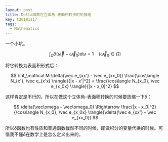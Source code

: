```yaml
---
layout: post
title: Delta函数在立体角-表面积转换时的放缩
key: t20181117
tags:
  - Mathematics
---
```


一个小坑。

<!--more-->

$$
\int_\Omega \delta(\vec\omega - \vec\omega_0) d\omega = 1~~~~(\vec\omega_0 \in \Omega)
$$

将它转换为表面积形式后：

$$
\int_\mathcal M \delta(\vec e_{xx'} - \vec e_{xx_0}) \frac{\cos\langle N_{x'}, \vec e_{x'x} \rangle}{|x - x'|^2} = \frac{\cos\langle N_{x_0}, \vec e_{x_0x} \rangle}{|x - x_0|^2}
$$

这样肯定是不行的，所以在做这个立体角-表面积转换的时候要放缩一下$\delta$：

$$
\delta(\vec\omega - \vec\omega_0) \Rightarrow \frac{|x - x_0|^2}{\cos\langle N_{x_0}, \vec e_{x_0x} \rangle}\delta(\vec e_{xx'} - \vec e_{xx_0})
$$

所以$\delta$函数也有性质和普通函数截然不同的时候，即做积分的变量代换的时候。可惜我不懂$\delta$在数学上是怎么定义出来的。
